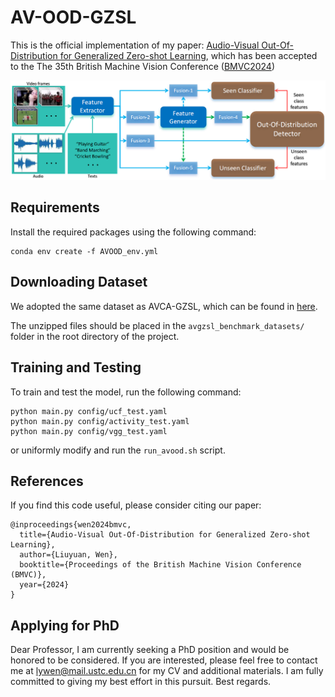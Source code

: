 # AV-OOD-GZSL
This is the official implementation of my paper: [Audio-Visual Out-Of-Distribution for Generalized Zero-shot Learning](https://arxiv.org/abs/2408.01284), which has been accepted to the The 35th British Machine Vision Conference ([BMVC2024](https://bmvc2024.org/))

![Image description](img/framework.png)

## Requirements
Install the required packages using the following command:

    conda env create -f AVOOD_env.yml
    
## Downloading Dataset
We adopted the same dataset as AVCA-GZSL, which can be found in [here](https://github.com/ExplainableML/AVCA-GZSL?tab=readme-ov-file#downloading-our-features).

The unzipped files should be placed in the `avgzsl_benchmark_datasets/` folder in the root directory of the project.

## Training and Testing
To train and test the model, run the following command:
    
    python main.py config/ucf_test.yaml
    python main.py config/activity_test.yaml
    python main.py config/vgg_test.yaml

or uniformly modify and run the `run_avood.sh` script.

## References
If you find this code useful, please consider citing our paper:

```
@inproceedings{wen2024bmvc,
  title={Audio-Visual Out-Of-Distribution for Generalized Zero-shot Learning},
  author={Liuyuan, Wen},
  booktitle={Proceedings of the British Machine Vision Conference (BMVC)},
  year={2024}
}
```

## Applying for PhD
Dear Professor, I am currently seeking a PhD position and would be honored to be considered. If you are interested, please feel free to contact me at lywen@mail.ustc.edu.cn for my CV and additional materials. I am fully committed to giving my best effort in this pursuit. Best regards.
